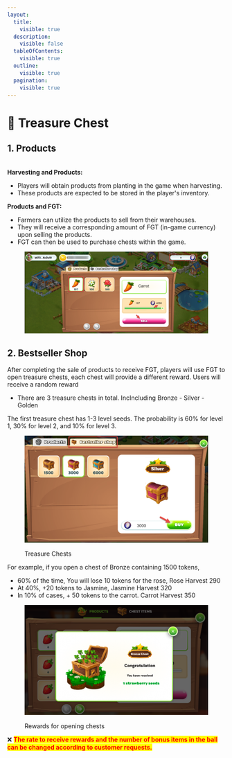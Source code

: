 ```yaml
---
layout:
  title:
    visible: true
  description:
    visible: false
  tableOfContents:
    visible: true
  outline:
    visible: true
  pagination:
    visible: true
---
```


# 🎁 Treasure Chest

## 1. Products

\
**Harvesting and Products:**

* Players will obtain products from planting in the game when harvesting.
* These products are expected to be stored in the player's inventory.

**Products and FGT:**&#x20;

* Farmers can utilize the products to sell from their warehouses.&#x20;
* They will receive a corresponding amount of FGT (in-game currency) upon selling the products.&#x20;
* FGT can then be used to purchase chests within the game.

<figure><img src="../../.gitbook/assets/products" alt=""><figcaption></figcaption></figure>

## 2. Bestseller Shop

After completing the sale of products to receive FGT, players will use FGT to open treasure chests, each chest will provide a different reward. Users will receive a random reward

* There are 3 treasure chests in total. IncIncluding Bronze - Silver - Golden &#x20;

The first treasure chest has 1-3 level seeds. The probability is 60% for level 1, 30% for level 2, and 10% for level 3.

<figure><img src="../../.gitbook/assets/chest.png" alt="" width="563"><figcaption><p>Treasure Chests</p></figcaption></figure>

For example, if you open a chest of Bronze containing 1500 tokens,

* 60% of the time, You will lose 10 tokens for the rose, Rose Harvest 290
* At 40%, +20 tokens to Jasmine, Jasmine Harvest 320
* In 10% of cases, + 50 tokens to the carrot. Carrot Harvest 350

<figure><img src="../../.gitbook/assets/reward.png" alt="" width="563"><figcaption><p>Rewards for opening chests</p></figcaption></figure>



❌ <mark style="color:red;">**The rate to receive rewards and the number of bonus items in the ball can be changed according to customer requests.**</mark>



